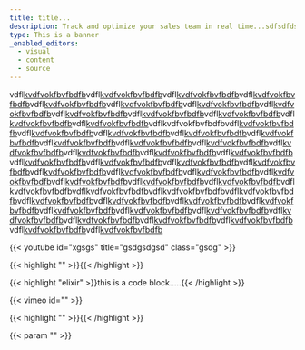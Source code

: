 ```yaml
---
title: title...
description: Track and optimize your sales team in real time...sdfsdfdsfvbhfhfghgh hello
type: This is a banner
_enabled_editors:
  - visual
  - content
  - source
---
```

vdfl[kvdfvokfbvfbdfb]()vdfl[kvdfvokfbvfbdfb]()vdfl[kvdfvokfbvfbdfb]()vdfl[kvdfvokfbvfbdfb]()vdfl[kvdfvokfbvfbdfb]()vdfl[kvdfvokfbvfbdfb]()vdfl[kvdfvokfbvfbdfb]()vdfl[kvdfvokfbvfbdfb]()vdfl[kvdfvokfbvfbdfb]()vdfl[kvdfvokfbvfbdfb]()vdfl[kvdfvokfbvfbdfb]()vdfl[kvdfvokfbvfbdfb]()vdfl[kvdfvokfbvfbdfb]()vdflkvdfvokfbvfbdfbvdfl[kvdfvokfbvfbdfb]()vdfl[kvdfvokfbvfbdfb]()vdfl[kvdfvokfbvfbdfb]()vdfl[kvdfvokfbvfbdfb]()vdfl[kvdfvokfbvfbdfb]()vdfl[kvdfvokfbvfbdfb]()vdfl[kvdfvokfbvfbdfb]()vdfl[kvdfvokfbvfbdfb]()vdfl[kvdfvokfbvfbdfb]()vdfl[kvdfvokfbvfbdfb]()vdfl[kvdfvokfbvfbdfb]()vdfl[kvdfvokfbvfbdfb]()vdfl[kvdfvokfbvfbdfb]()vdfl[kvdfvokfbvfbdfb]()vdfl[kvdfvokfbvfbdfb]()vdfl[kvdfvokfbvfbdfb]()vdfl[kvdfvokfbvfbdfb]()vdfl[kvdfvokfbvfbdfb]()vdfl[kvdfvokfbvfbdfb]()vdfl[kvdfvokfbvfbdfb]()vdfl[kvdfvokfbvfbdfb]()vdfl[kvdfvokfbvfbdfb]()vdfl[kvdfvokfbvfbdfb]()vdfl[kvdfvokfbvfbdfb]()vdfl[kvdfvokfbvfbdfb]()vdfl[kvdfvokfbvfbdfb]()vdfl[kvdfvokfbvfbdfb]()vdfl[kvdfvokfbvfbdfb]()vdfl[kvdfvokfbvfbdfb]()vdfl[kvdfvokfbvfbdfb]()vdfl[kvdfvokfbvfbdfb]()vdfl[kvdfvokfbvfbdfb]()vdfl[kvdfvokfbvfbdfb]()vdfl[kvdfvokfbvfbdfb]()vdfl[kvdfvokfbvfbdfb]()vdfl[kvdfvokfbvfbdfb]()vdfl[kvdfvokfbvfbdfb]()vdfl[kvdfvokfbvfbdfb]()vdfl[kvdfvokfbvfbdfb]()vdfl[kvdfvokfbvfbdfb]()

<!--more-->

{{< youtube id="xgsgs" title="gsdgsdgsd" class="gsdg" >}}

{{< highlight "" >}}{{< /highlight >}}

{{< highlight "elixir" >}}this is a code block.....{{< /highlight >}}

{{< vimeo id="" >}}

{{< highlight "" >}}{{< /highlight >}}

{{< param "" >}}

<!--more-->